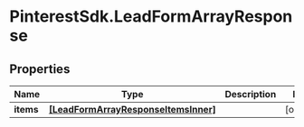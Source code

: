 # PinterestSdk.LeadFormArrayResponse

## Properties

Name | Type | Description | Notes
------------ | ------------- | ------------- | -------------
**items** | [**[LeadFormArrayResponseItemsInner]**](LeadFormArrayResponseItemsInner.md) |  | [optional] 


